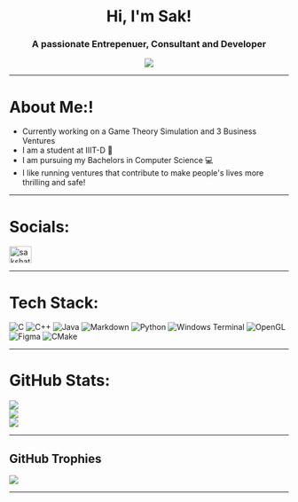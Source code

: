 <h1 align="center">Hi, I'm Sak!</h1>
<h3 align="center">A passionate Entrepenuer, Consultant and Developer</h3>

<p align="center"> <image src="https://github.com/Asher-Ul-Haque/Asher-Ul-Haque/assets/147892995/1452010e-94c5-42da-8c50-16b44376951e"> </p>

***

# About Me:!

* Currently working on a Game Theory Simulation and 3 Business Ventures
* I am a student at IIIT-D 📖
* I am pursuing my Bachelors in Computer Science 💻
* I like running ventures that contribute to make people's lives more thrilling and safe!

***

# Socials:
<a href="https://www.linkedin.com/in/sakshat-sachdeva/" target="blank"><img align="center" src="https://raw.githubusercontent.com/rahuldkjain/github-profile-readme-generator/master/src/images/icons/Social/linked-in-alt.svg" alt="sakshat-sachdeva" height="30" width="40" /></a>
</p>

***

# Tech Stack:
![C](https://img.shields.io/badge/c-%2300599C.svg?style=for-the-badge&logo=c&logoColor=white) ![C++](https://img.shields.io/badge/c++-%2300599C.svg?style=for-the-badge&logo=c%2B%2B&logoColor=white) ![Java](https://img.shields.io/badge/java-%23ED8B00.svg?style=for-the-badge&logo=openjdk&logoColor=white) ![Markdown](https://img.shields.io/badge/markdown-%23000000.svg?style=for-the-badge&logo=markdown&logoColor=white) ![Python](https://img.shields.io/badge/python-3670A0?style=for-the-badge&logo=python&logoColor=ffdd54) ![Windows Terminal](https://img.shields.io/badge/Windows%20Terminal-%234D4D4D.svg?style=for-the-badge&logo=windows-terminal&logoColor=white) ![OpenGL](https://img.shields.io/badge/OpenGL-%23FFFFFF.svg?style=for-the-badge&logo=opengl) ![Figma](https://img.shields.io/badge/figma-%23F24E1E.svg?style=for-the-badge&logo=figma&logoColor=white) ![CMake](https://img.shields.io/badge/CMake-%23008FBA.svg?style=for-the-badge&logo=cmake&logoColor=white)

***

# GitHub Stats:
![](https://github-readme-stats.vercel.app/api?username=Sak-drago&theme=dark&hide_border=false&include_all_commits=true&count_private=true)<br/>
![](https://github-readme-streak-stats.herokuapp.com/?user=Sak-drago&theme=dark&hide_border=false)<br/>
![](https://github-readme-stats.vercel.app/api/top-langs/?username=Sak-drago&theme=dark&hide_border=false&include_all_commits=true&count_private=true&layout=compact)
***

## GitHub Trophies
![](https://github-profile-trophy.vercel.app/?username=Sak-drago&theme=dark_lover&no-frame=true&no-bg=false&margin-w=4)

---

